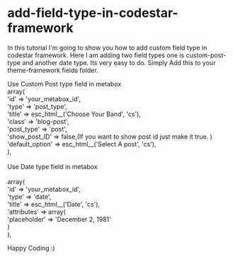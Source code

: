 # add-field-type-in-codestar-framework
In this tutorial I'm going to show you how to add custom field type in codestar framework. Here I am adding two field types one is custom-post-type and another date type. 
Its very easy to do. Simply Add this to your theme-framework fields folder.

Use Custom Post type field in metabox
<br/>
array(<br/>
    'id'             => 'your_metabox_id',<br/>
    'type'           => 'post_type',<br/>
    'title'          => esc_html__('Choose Your Band', 'cs'),<br/>
    'class'          => 'blog-post',<br/>
    'post_type'      => 'post',<br/>
    'show_post_ID'   => false,(If you want to show post id just make it true. )<br/>
    'default_option' => esc_html__('Select A post', 'cs'),<br/>
),<br/>
<br/>
Use Date type field in metabox<br/>
<br/>
array(<br/>
    'id'    => 'your_metabox_id',<br/>
    'type'  => 'date',<br/>
    'title' => esc_html__('Date', 'cs'),<br/>
    'attributes'    => array(<br/>
        'placeholder' => 'December 2, 1981'<br/>
    )<br/>
),<br/>

Happy Coding :)
